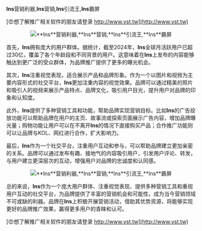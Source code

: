 **Ins**营销利器,**Ins**营销,**Ins**引流王,**Ins**霸屏

[😍想了解推广相关软件的朋友请登录 http://www.vst.tw](http://www.vst.tw)

 <center><img src="https://vst.tw/MP4/tuiguang/png/8.png" alt="**Ins**营销利器,**Ins**营销,**Ins**引流王,**Ins**霸屏"></center>

首先，**Ins**拥有庞大的用户群体。据统计，截至2024年，**Ins**全球月活跃用户已超过30亿，覆盖了各个年龄段和不同背景的用户。这意味着在**Ins**上发布的内容能够触达到更广泛的受众群体，为品牌推广提供了更多的曝光机会。

其次，**Ins**注重视觉表现，适合展示产品和品牌形象。作为一个以图片和视频为主要内容形式的社交平台，**Ins**更加注重内容的视觉效果。品牌可以通过精美的照片和吸引人的视频来展示产品特点、品牌文化，吸引用户目光，提升用户对品牌的印象和认知度。

此外，**Ins**提供了多种营销工具和功能，帮助品牌实现营销目标。比如**Ins**的广告投放功能可以帮助品牌在用户的主页、故事流或探索页面展示广告内容，增加品牌曝光量；购物功能让用户可以在不离开**Ins**的情况下直接购买产品；合作推广功能则可以让品牌与KOL、网红进行合作，扩大影响力。

最后，**Ins**作为一个社交平台，注重用户互动和参与，可以帮助品牌建立更加亲密的关系。品牌可以通过发布有趣、接地气的内容吸引用户，引发用户评论、转发，与用户建立更深层次的互动，增强用户对品牌的忠诚度和认同感。

 <center><img src="https://vst.tw/MP4/tuiguang/png/1.png" alt="**Ins**营销利器,**Ins**营销,**Ins**引流王,**Ins**霸屏"></center>

总的来说，**Ins**作为一个庞大用户群体、注重视觉表现、提供多种营销工具和重视用户互动的社交平台，为品牌提供了丰富的营销机会和可能性，成为当今营销领域不可或缺的利器。品牌在**Ins**上积极开展营销活动，借助其优势资源，将能够实现更好的品牌推广效果，赢得更多用户的青睐和认可。

[😍想了解推广相关软件的朋友请登录 http://www.vst.tw](http://www.vst.tw)



